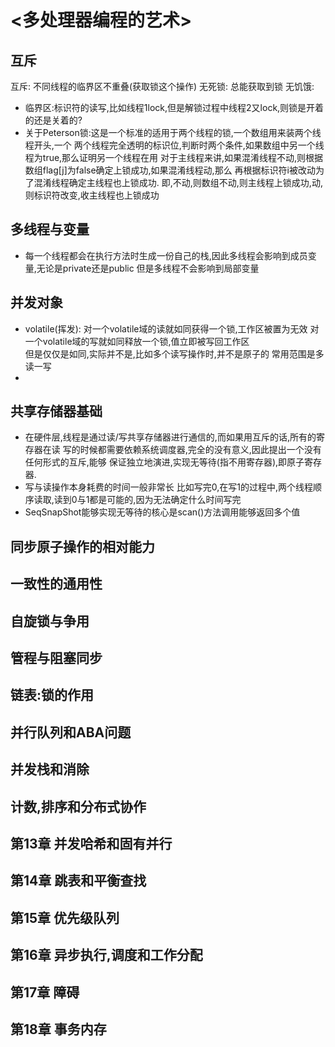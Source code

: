 # <多处理器编程的艺术>
## 互斥
互斥:      不同线程的临界区不重叠(获取锁这个操作)
无死锁:    总能获取到锁
无饥饿:    
- 临界区:标识符的读写,比如线程1lock,但是解锁过程中线程2又lock,则锁是开着的还是关着的?
- 关于Peterson锁:这是一个标准的适用于两个线程的锁,一个数组用来装两个线程开头,一个
两个线程完全透明的标识位,判断时两个条件,如果数组中另一个线程为true,那么证明另一个线程在用
对于主线程来讲,如果混淆线程不动,则根据数组flag[j]为false确定上锁成功,如果混淆线程动,那么
再根据标识符i被改动为了混淆线程确定主线程也上锁成功.
即,不动,则数组不动,则主线程上锁成功,动,则标识符改变,收主线程也上锁成功


## 多线程与变量
- 每一个线程都会在执行方法时生成一份自己的栈,因此多线程会影响到成员变量,无论是private还是public
    但是多线程不会影响到局部变量


## 并发对象
- volatile(挥发): 对一个volatile域的读就如同获得一个锁,工作区被置为无效
  对一个volatile域的写就如同释放一个锁,值立即被写回工作区   
  但是仅仅是如同,实际并不是,比如多个读写操作时,并不是原子的
  常用范围是多读一写
- 

## 共享存储器基础
- 在硬件层,线程是通过读/写共享存储器进行通信的,而如果用互斥的话,所有的寄存器在读
写的时候都需要依赖系统调度器,完全的没有意义,因此提出一个没有任何形式的互斥,能够
保证独立地演进,实现无等待(指不用寄存器),即原子寄存器.
- 写与读操作本身耗费的时间一般非常长
    比如写完0,在写1的过程中,两个线程顺序读取,读到0与1都是可能的,因为无法确定什么时间写完
- SeqSnapShot能够实现无等待的核心是scan()方法调用能够返回多个值

## 同步原子操作的相对能力
## 一致性的通用性
## 自旋锁与争用



## 管程与阻塞同步

## 链表:锁的作用

## 并行队列和ABA问题

## 并发栈和消除

## 计数,排序和分布式协作

## 第13章 并发哈希和固有并行

## 第14章 跳表和平衡查找

## 第15章 优先级队列

## 第16章 异步执行,调度和工作分配

## 第17章 障碍

## 第18章 事务内存



